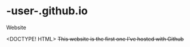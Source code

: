 # -user-.github.io
Website 

<DOCTYPE! HTML>
<s> This website is the first one I've hosted with Github <s>